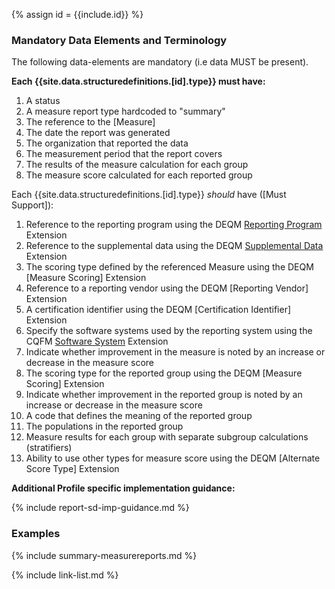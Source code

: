
{% assign id = {{include.id}} %}

### Mandatory Data Elements and Terminology

The following data-elements are mandatory (i.e data MUST be present).

**Each {{site.data.structuredefinitions.[id].type}} must have:**

1. A status
1. A measure report type hardcoded to "summary"
1. The reference to the [Measure]
1. The date the report was generated
1. The organization that reported the data
1. The measurement period that the report covers
1. The results of the measure calculation for each group
1. The measure score calculated for each reported group

Each {{site.data.structuredefinitions.[id].type}} *should* have ([Must Support]):

1. Reference to the reporting program using the DEQM [Reporting Program](StructureDefinition-extension-reportingProgram.html) Extension
1. Reference to the supplemental data using the DEQM [Supplemental Data](StructureDefinition-extension-supplementalData.html) Extension
1. The scoring type defined by the referenced Measure using the DEQM [Measure Scoring] Extension
1. Reference to a reporting vendor using the DEQM [Reporting Vendor] Extension
1. A certification identifier using the DEQM [Certification Identifier] Extension
1. Specify the software systems used by the reporting system using the CQFM [Software System]({{site.data.fhir.cqfm}}StructureDefinition-cqfm-softwaresystem.html) Extension
1. Indicate whether improvement in the measure is noted by an increase or decrease in the measure score
1. The scoring type for the reported group using the DEQM [Measure Scoring] Extension
1. Indicate whether improvement in the reported group is noted by an increase or decrease in the measure score
1. A code that defines the meaning of the reported group
1. The populations in the reported group
1. Measure results for each group with separate subgroup calculations (stratifiers)
1. Ability to use other types for measure score using the DEQM [Alternate Score Type] Extension

**Additional Profile specific implementation guidance:**

{% include report-sd-imp-guidance.md %}

### Examples

{% include summary-measurereports.md %}

{% include link-list.md %}
